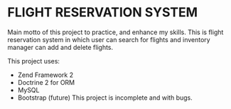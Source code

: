 FLIGHT RESERVATION SYSTEM
=========================
Main motto of this project to practice, and enhance my skills.
This is flight reservation system in which user can search for flights and inventory manager can add and delete flights.

This project uses:
- Zend Framework 2
- Doctrine 2 for ORM
- MySQL
- Bootstrap (future)
This project is incomplete and with bugs.
